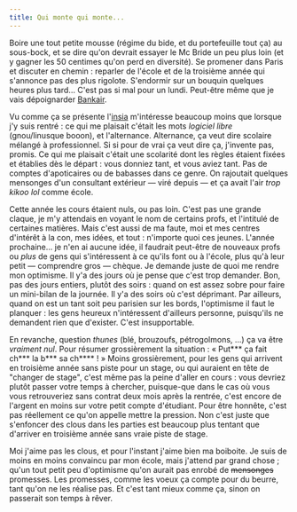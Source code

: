 ```yaml
---
title: Qui monte qui monte...
---
```


Boire une tout petite mousse (régime du bide, et du portefeuille tout ça) au
sous-bock, et se dire qu'on devrait essayer le Mc Bride un peu plus loin (et y
gagner les 50 centimes qu'on perd en diversité). Se promener dans Paris et
discuter en chemin : reparler de l'école et de la troisième année qui
s'annonce pas des plus rigolote. S'endormir sur un bouquin quelques heures
plus tard... C'est pas si mal pour un lundi. Peut-être même que je vais
dépoignarder [Bankair](http://perso.all-3rd.net/bankair/bankblog/).

Vu comme ça se présente l'[insia](http://www.insia.org) m'intéresse beaucoup
moins que lorsque j'y suis rentré : ce qui me plaisait c'était les mots
_logiciel libre_ (gnou/linusque booon), et l'alternance. Alternance, ça veut
dire scolaire mélangé à professionnel. Si si pour de vrai ça veut dire ça,
j'invente pas, promis. Ce qui me plaisait c'était une scolarité dont les
règles étaient fixées et établies dès le départ : vous donniez tant, et vous
aviez tant. Pas de comptes d'apoticaires ou de babasses dans ce genre. On
rajoutait quelques mensonges d'un consultant extérieur — viré depuis — et ça
avait l'air _trop kikoo lol_ comme école.

Cette année les cours étaient nuls, ou pas loin. C'est pas une grande claque,
je m'y attendais en voyant le nom de certains profs, et l'intitulé de
certaines matières. Mais c'est aussi de ma faute, moi et mes centres d'intérêt
à la con, mes idées, et tout : n'importe quoi ces jeunes. L'année prochaine...
je n'en ai aucune idée, il faudrait peut-être de nouveaux profs ou _plus_ de
gens qui s'intéressent à ce qu'ils font ou à l'école, plus qu'à leur petit —
comprendre gros — chèque. Je demande juste de quoi me rendre mon optimisme. Il
y'a des jours où je pense que c'est trop demander. Bon, pas des jours entiers,
plutôt des soirs : quand on est assez sobre pour faire un mini-bilan de la
journée. Il y'a des soirs où c'est déprimant. Par ailleurs, quand on est un
tant soit peu parisien sur les bords, l'optimisme il faut le planquer : les
gens heureux n'intéressent d'ailleurs personne, puisqu'ils ne demandent rien
que d'exister. C'est insupportable.

En revanche, question _thunes_ (blé, brouzoufs, pétrogolmons, ...) ça va être
_vraiment nul_. Pour résumer grossièrement la situation : « Put*** ça fait
ch*** la b*** sa ch**** ! » Moins grossièrement, pour les gens qui arrivent en
troisième année sans piste pour un stage, ou qui auraient en tête de "changer
de stage", c'est même pas la peine d'aller en cours : vous devriez plutôt
passer votre temps à chercher, puisque-que dans le cas où vous vous
retrouveriez sans contrat deux mois après la rentrée, c'est encore de l'argent
en moins sur votre petit compte d'étudiant. Pour être honnête, c'est pas
réellement ce qu'on appelle mettre la pression. Non c'est juste que s'enfoncer
des clous dans les parties est beaucoup plus tentant que d'arriver en
troisième année sans vraie piste de stage.

Moi j'aime pas les clous, et pour l'instant j'aime bien ma boiboite. Je suis
de moins en moins convaincu par mon école, mais j'attend par grand chose ;
qu'un tout petit peu d'optimisme qu'on aurait pas enrobé de <s>mensonges</s>
promesses. Les promesses, comme les voeux ça compte pour du beurre, tant qu'on
ne les réalise pas. Et c'est tant mieux comme ça, sinon on passerait son temps
à rêver.

